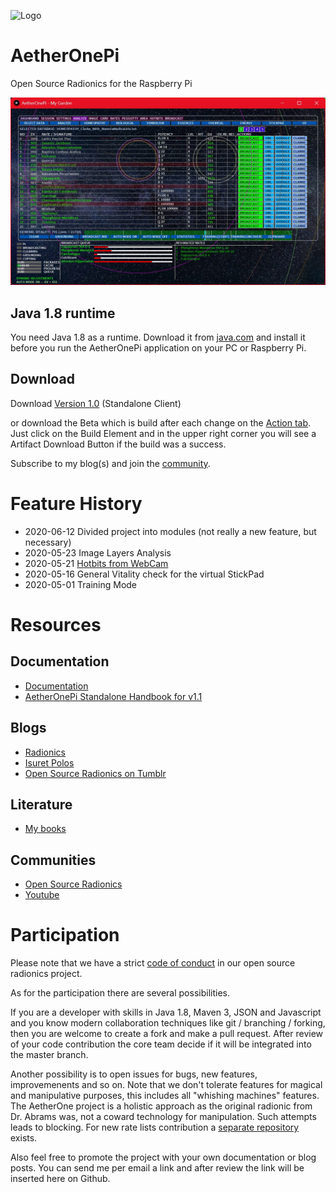 ![Logo](https://github.com/isuretpolos/AetherOnePi/raw/master/gui/src/assets/AetherOneLogo.png)

# AetherOnePi

Open Source Radionics for the Raspberry Pi

![Dashboard](https://raw.githubusercontent.com/isuretpolos/AetherOnePi/master/documentation/screenshots/analysis.jpg)

## Java 1.8 runtime
You need Java 1.8 as a runtime. Download it from [java.com](https://www.java.com/en/download/) and install it before you run the AetherOnePi application on your PC or Raspberry Pi.

## Download
Download [Version 1.0](https://github.com/isuretpolos/AetherOnePi/releases/tag/1.0) (Standalone Client)

or download the Beta which is build after each change on the [Action tab](https://github.com/isuretpolos/AetherOnePi/actions). Just click on the Build Element and in the upper right corner you will see a Artifact Download Button if the build was a success.

Subscribe to my blog(s) and join the [community](https://vk.com/aetherone).

# Feature History
- 2020-06-12 Divided project into modules (not really a new feature, but necessary)
- 2020-05-23 Image Layers Analysis
- 2020-05-21 [Hotbits from WebCam](https://radionics.home.blog/2020/05/21/hotbits-from-webcam-for-the-aetheronepi/)
- 2020-05-16 General Vitality check for the virtual StickPad
- 2020-05-01 Training Mode

# Resources
## Documentation
- [Documentation](documentation/documentation.md)
- [AetherOnePi Standalone Handbook for v1.1](https://radionics.home.blog/2020/01/13/aetheronepi-standalone-handbook-for-v1-1/)
## Blogs
- [Radionics](https://radionics.home.blog)
- [Isuret Polos](https://isuretpolos.wordpress.com)
- [Open Source Radionics on Tumblr](https://aetheronepi.tumblr.com)
## Literature
- [My books](https://isuretpolos.wordpress.com/literature/)
## Communities
- [Open Source Radionics](https://vk.com/aetherone)
- [Youtube](https://www.youtube.com/channel/UCFVTNpzycFUoF4h0CbRS92Q)

# Participation
Please note that we have a strict [code of conduct](CODE_OF_CONDUCT.md) in our open source radionics project.

As for the participation there are several possibilities.

If you are a developer with skills in Java 1.8, Maven 3, JSON and Javascript and you know modern collaboration techniques like git / branching / forking, then you are welcome to create a fork and make a pull request. After review of your code contribution the core team decide if it will be integrated into the master branch.

Another possibility is to open issues for bugs, new features, improvemenents and so on. Note that we don't tolerate features for magical and manipulative purposes, this includes all "whishing machines" features. The AetherOne project is a holistic approach as the original radionic from Dr. Abrams was, not a coward technology for manipulation. Such attempts leads to blocking. For new rate lists contribution a [separate repository](https://github.com/isuretpolos/radionics-rates) exists.

Also feel free to promote the project with your own documentation or blog posts. You can send me per email a link and after review the link will be inserted here on Github.

